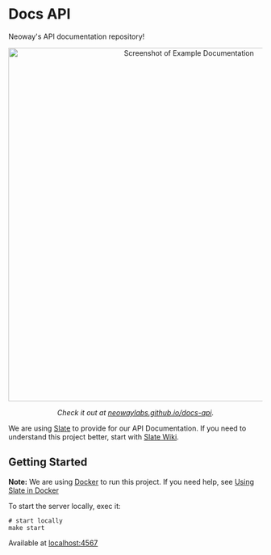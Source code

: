 # Docs API

Neoway's API documentation repository!

<p align="center"><img src="https://user-images.githubusercontent.com/8009492/127509175-d69c826f-4de2-41f6-9870-bb840b158c74.png" width=700 alt="Screenshot of Example Documentation"></p>
<p align="center"><em>Check it out at <a href="https://neowaylabs.github.io/docs-api">neowaylabs.github.io/docs-api</a>.</em></p>

We are using [Slate](slatedocs.github.io/slate) to provide for our API Documentation.
If you need to understand this project better,
start with [Slate Wiki](https://github.com/slatedocs/slate/wiki).

## Getting Started

**Note:** We are using [Docker](https://docker.com) to run this project.
If you need help, see [Using Slate in Docker](https://github.com/slatedocs/slate/wiki/Using-Slate-in-Docker)

To start the server locally, exec it:

```shell
# start locally
make start
```

Available at [localhost:4567](http://localhost:4567)
